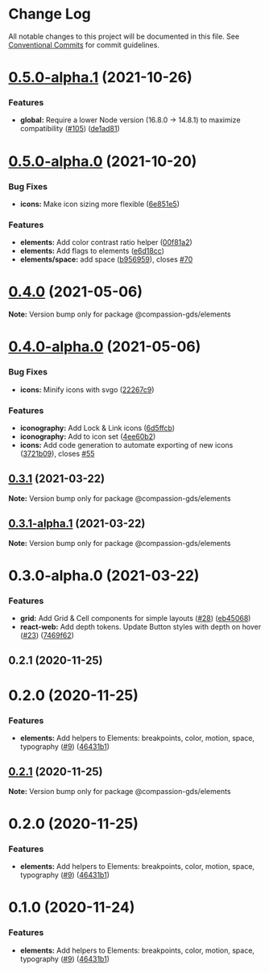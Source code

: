 # Change Log

All notable changes to this project will be documented in this file.
See [Conventional Commits](https://conventionalcommits.org) for commit guidelines.

# [0.5.0-alpha.1](https://github.com/compassion-gds/compassion-gds/compare/@compassion-gds/elements@0.5.0-alpha.0...@compassion-gds/elements@0.5.0-alpha.1) (2021-10-26)


### Features

* **global:** Require a lower Node version (16.8.0 → 14.8.1) to maximize compatibility ([#105](https://github.com/compassion-gds/compassion-gds/issues/105)) ([de1ad81](https://github.com/compassion-gds/compassion-gds/commit/de1ad810b4f67ac3f61e977115eb7ac70ff176a5))





# [0.5.0-alpha.0](https://github.com/compassion-gds/compassion-gds/compare/@compassion-gds/elements@0.4.0...@compassion-gds/elements@0.5.0-alpha.0) (2021-10-20)


### Bug Fixes

* **icons:** Make icon sizing more flexible ([6e851e5](https://github.com/compassion-gds/compassion-gds/commit/6e851e528ce1917d34b9a29490146869efffce74))


### Features

* **elements:** Add color contrast ratio helper ([00f81a2](https://github.com/compassion-gds/compassion-gds/commit/00f81a26472a27c6e26fd85621777a24de6b4beb))
* **elements:** Add flags to elements ([e6d18cc](https://github.com/compassion-gds/compassion-gds/commit/e6d18cc4ee58ad2110c6a5b30288c9e1d1412adc))
* **elements/space:** add space ([b956959](https://github.com/compassion-gds/compassion-gds/commit/b956959223df91b061cf300329a42c76b2d31d64)), closes [#70](https://github.com/compassion-gds/compassion-gds/issues/70)





# [0.4.0](https://github.com/compassion-gds/compassion-gds/compare/@compassion-gds/elements@0.4.0-alpha.0...@compassion-gds/elements@0.4.0) (2021-05-06)

**Note:** Version bump only for package @compassion-gds/elements





# [0.4.0-alpha.0](https://github.com/compassion-gds/compassion-gds/compare/@compassion-gds/elements@0.3.1...@compassion-gds/elements@0.4.0-alpha.0) (2021-05-06)


### Bug Fixes

* **icons:** Minify icons with svgo ([22267c9](https://github.com/compassion-gds/compassion-gds/commit/22267c9adb5fd29a80324e1bb5d1bec796d69dbd))


### Features

* **iconography:** Add Lock & Link icons ([6d5ffcb](https://github.com/compassion-gds/compassion-gds/commit/6d5ffcbdcbc9e05c9081a3f7f8fa323604d89728))
* **iconography:** Add to icon set ([4ee60b2](https://github.com/compassion-gds/compassion-gds/commit/4ee60b26453226ce2160a0437568be9f23e7ae03))
* **icons:** Add code generation to automate exporting of new icons ([3721b09](https://github.com/compassion-gds/compassion-gds/commit/3721b09408a15586e46b085f8d3c149fc6325387)), closes [#55](https://github.com/compassion-gds/compassion-gds/issues/55)





## [0.3.1](https://github.com/compassion-gds/compassion-gds/compare/@compassion-gds/elements@0.3.1-alpha.1...@compassion-gds/elements@0.3.1) (2021-03-22)

**Note:** Version bump only for package @compassion-gds/elements





## [0.3.1-alpha.1](https://github.com/compassion-gds/compassion-gds/compare/@compassion-gds/elements@0.3.0-alpha.0...@compassion-gds/elements@0.3.1-alpha.1) (2021-03-22)

**Note:** Version bump only for package @compassion-gds/elements





# 0.3.0-alpha.0 (2021-03-22)


### Features

* **grid:** Add Grid & Cell components for simple layouts ([#28](https://github.com/compassion-gds/compassion-gds/issues/28)) ([eb45068](https://github.com/compassion-gds/compassion-gds/commit/eb45068c1c6841f5518563e2e8f80bc4fef5ca66))
* **react-web:** Add depth tokens. Update Button styles with depth on hover ([#23](https://github.com/compassion-gds/compassion-gds/issues/23)) ([7469f62](https://github.com/compassion-gds/compassion-gds/commit/7469f62b871e06c8dbdd6fa24c7fa2eb3bea8712))



## 0.2.1 (2020-11-25)



# 0.2.0 (2020-11-25)


### Features

* **elements:** Add helpers to Elements: breakpoints, color, motion, space, typography ([#9](https://github.com/compassion-gds/compassion-gds/issues/9)) ([46431b1](https://github.com/compassion-gds/compassion-gds/commit/46431b1c2f124b6cccfd26bb91f2271772717163))





## [0.2.1](https://github.com/compassion-gds/compassion-gds/compare/v0.2.0...v0.2.1) (2020-11-25)

**Note:** Version bump only for package @compassion-gds/elements





# 0.2.0 (2020-11-25)


### Features

* **elements:** Add helpers to Elements: breakpoints, color, motion, space, typography ([#9](https://github.com/compassion-gds/compassion-gds/issues/9)) ([46431b1](https://github.com/compassion-gds/compassion-gds/commit/46431b1c2f124b6cccfd26bb91f2271772717163))





# 0.1.0 (2020-11-24)


### Features

* **elements:** Add helpers to Elements: breakpoints, color, motion, space, typography ([#9](https://github.com/kendrick/compassion-gds/issues/9)) ([46431b1](https://github.com/kendrick/compassion-gds/commit/46431b1c2f124b6cccfd26bb91f2271772717163))
